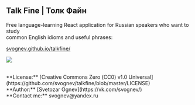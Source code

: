 ## Talk Fine | Толк Файн

Free language-learning React application for Russian speakers who want to study<br>
common English idioms and useful phrases:<br>

[svognev.github.io/talkfine/](https://svognev.github.io/talkfine/)

![](https://pp.userapi.com/c846419/v846419453/18eeea/pwh-X2lx438.jpg)

<br>
**License:** [Creative Commons Zero (СС0) v1.0 Universal](https://github.com/svognev/talkfine/blob/master/LICENSE)<br>
**Author:** [Svetozar Ognev](https://vk.com/svognev/)<br>
**Contact me:** svognev@yandex.ru<br>
